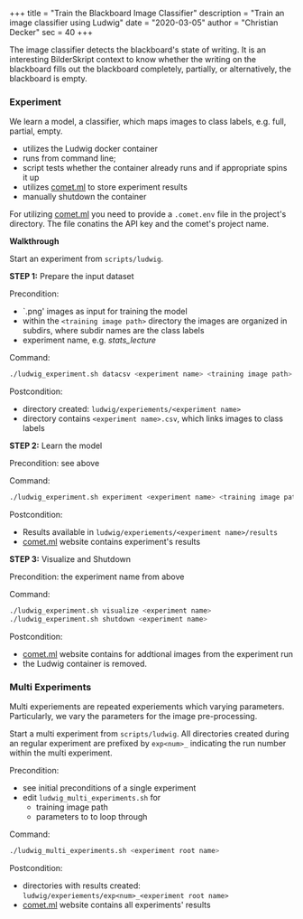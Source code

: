 +++
title = "Train the Blackboard Image Classifier"
description = "Train an image classifier using Ludwig"
date = "2020-03-05"
author = "Christian Decker"
sec = 40
+++

<style>
img {
  max-width: 100%;
  height: auto;
}
</style>

The image classifier detects the blackboard's state of writing. It is an interesting BilderSkript context to know whether the writing on the blackboard fills out the blackboard completely, partially, or alternatively, the blackboard is empty.

### Experiment

We learn a model, a classifier, which maps images to class labels, e.g. full, partial, empty.

* utilizes the Ludwig docker container
* runs from command line; 
* script tests whether the container already runs and if appropriate spins it up 
* utilizes [comet.ml](comet.ml) to store experiment results
* manually shutdown the container 

For utilizing [comet.ml](comet.ml) you need to provide a `.comet.env` file in the project's directory. The file conatins the API key and the comet's project name.

**Walkthrough**

Start an experiment from `scripts/ludwig`.

**STEP 1:** Prepare the input dataset

Precondition:

* `.png' images as input for training the model
* within the `<training image path>` directory the images are organized in subdirs, where subdir names are the class labels 
* experiment name, e.g. *stats_lecture*

Command:

```bash
./ludwig_experiment.sh datacsv <experiment name> <training image path>
```

Postcondition:

* directory created: `ludwig/experiements/<experiment name>`
* directory contains `<experiment name>.csv`, which links images to class labels

**STEP 2:** Learn the model

Precondition: see above

Command:

```bash
./ludwig_experiment.sh experiment <experiment name> <training image path>
```

Postcondition:

* Results available in `ludwig/experiements/<experiment name>/results` 
* [comet.ml](comet.ml) website contains experiment's results

**STEP 3:** Visualize and Shutdown

Precondition: the experiment name from above

Command:

```bash
./ludwig_experiment.sh visualize <experiment name> 
./ludwig_experiment.sh shutdown <experiment name> 
```

Postcondition:

* [comet.ml](comet.ml) website contains for addtional images from the experiment run
* the Ludwig container is removed.


### Multi Experiments

Multi experiements are repeated experiements which varying parameters. Particularly, we vary the parameters for the image pre-processing.

Start a multi experiment from `scripts/ludwig`. All directories created during an regular experiment are prefixed by `exp<num>_` indicating the run number within the multi experiment.

Precondition: 

* see initial preconditions of a single experiment 
* edit `ludwig_multi_experiments.sh` for 
    * training image path
    * parameters to to loop through

Command:

```bash
./ludwig_multi_experiments.sh <experiment root name>
```

Postcondition:

* directories with results created: `ludwig/experiements/exp<num>_<experiment root name>`
* [comet.ml](comet.ml) website contains all experiments' results